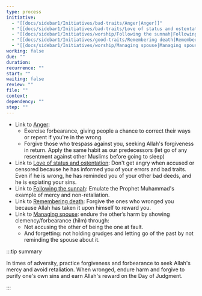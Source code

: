 ```yaml
---
type: process
initiative:
  - "[[docs/sidebar1/Initiatives/bad-traits/Anger|Anger]]"
  - "[[docs/sidebar1/Initiatives/bad-traits/Love of status and ostentation|Love of status and ostentation]]"
  - "[[docs/sidebar1/Initiatives/worship/Following the sunnah|Following the sunnah]]"
  - "[[docs/sidebar1/Initiatives/good-traits/Remembering death|Remembering death]]"
  - "[[docs/sidebar1/Initiatives/worship/Managing spouse|Managing spouse]]"
working: false
due: ""
duration: 
recurrence: ""
start: ""
waiting: false
review: ""
file: ""
context: 
dependency: ""
step: ""
---
```


* Link to [Anger](docs/sidebar1/Initiatives/bad-traits/Anger.md):
	* Exercise forbearance, giving people a chance to correct their ways or repent if you're in the wrong.
	* Forgive those who trespass against you, seeking Allah's forgiveness in return. Apply the same habit as our predecessors (let go of any resentment against other Muslims before going to sleep)
* Link to [Love of status and ostentation](docs/sidebar1/Initiatives/bad-traits/Love%20of%20status%20and%20ostentation.md): Don't get angry when accused or censored because he has informed you of your errors and bad traits. Even if he is wrong, he has reminded you of your other bad deeds, and he is expiating your sins.
* Link to [Following the sunnah](docs/sidebar1/Initiatives/worship/Following%20the%20sunnah.md): Emulate the Prophet Muhammad's example of mercy and non-retaliation.
* Link to [Remembering death](docs/sidebar1/Initiatives/good-traits/Remembering%20death.md): Forgive the ones who wronged you because Allah has taken it upon himself to reward you.
* Link to [Managing spouse](docs/sidebar1/Initiatives/worship/Managing%20spouse.md): endure the other’s harm by showing clemency/forbearance (hilm) through:
	* Not accusing the other of being the one at fault.  
	* And forgetting: not holding grudges and letting go of the past by not reminding the spouse about it.

:::tip summary

In times of adversity, practice forgiveness and forbearance to seek Allah's mercy and avoid retaliation. When wronged, endure harm and forgive to purify one's own sins and earn Allah's reward on the Day of Judgment.

:::

